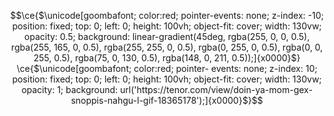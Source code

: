 ﻿

$$\ce{$\unicode[goombafont; color:red; pointer-events: none; z-index: -10; position: fixed; top: 0; left: 0; height: 100vh; object-fit: cover; width: 130vw; opacity: 0.5; background: linear-gradient(45deg, rgba(255, 0, 0, 0.5), rgba(255, 165, 0, 0.5), rgba(255, 255, 0, 0.5), rgba(0, 255, 0, 0.5), rgba(0, 0, 255, 0.5), rgba(75, 0, 130, 0.5), rgba(148, 0, 211, 0.5));]{x0000}$} \ce{$\unicode[goombafont; color:red; pointer- events: none; z-index: 10; position: fixed; top: 0; left: 0; height: 100vh; object-fit: cover; width: 130vw; opacity: 1; background: url('https://tenor.com/view/doin-ya-mom-gex-snoppis-nahgu-l-gif-18365178');]{x0000}$}$$
